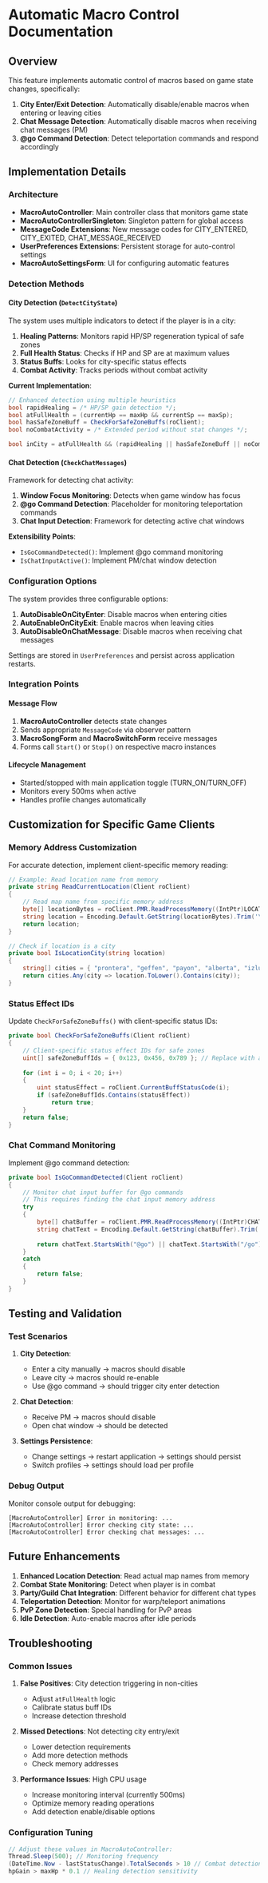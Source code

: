 # Automatic Macro Control Documentation

## Overview
This feature implements automatic control of macros based on game state changes, specifically:
1. **City Enter/Exit Detection**: Automatically disable/enable macros when entering or leaving cities
2. **Chat Message Detection**: Automatically disable macros when receiving chat messages (PM)
3. **@go Command Detection**: Detect teleportation commands and respond accordingly

## Implementation Details

### Architecture
- **MacroAutoController**: Main controller class that monitors game state
- **MacroAutoControllerSingleton**: Singleton pattern for global access
- **MessageCode Extensions**: New message codes for CITY_ENTERED, CITY_EXITED, CHAT_MESSAGE_RECEIVED
- **UserPreferences Extensions**: Persistent storage for auto-control settings
- **MacroAutoSettingsForm**: UI for configuring automatic features

### Detection Methods

#### City Detection (`DetectCityState`)
The system uses multiple indicators to detect if the player is in a city:

1. **Healing Patterns**: Monitors rapid HP/SP regeneration typical of safe zones
2. **Full Health Status**: Checks if HP and SP are at maximum values
3. **Status Buffs**: Looks for city-specific status effects
4. **Combat Activity**: Tracks periods without combat activity

**Current Implementation**:
```csharp
// Enhanced detection using multiple heuristics
bool rapidHealing = /* HP/SP gain detection */;
bool atFullHealth = (currentHp == maxHp && currentSp == maxSp);
bool hasSafeZoneBuff = CheckForSafeZoneBuffs(roClient);
bool noCombatActivity = /* Extended period without stat changes */;

bool inCity = atFullHealth && (rapidHealing || hasSafeZoneBuff || noCombatActivity);
```

#### Chat Detection (`CheckChatMessages`)
Framework for detecting chat activity:

1. **Window Focus Monitoring**: Detects when game window has focus
2. **@go Command Detection**: Placeholder for monitoring teleportation commands
3. **Chat Input Detection**: Framework for detecting active chat windows

**Extensibility Points**:
- `IsGoCommandDetected()`: Implement @go command monitoring
- `IsChatInputActive()`: Implement PM/chat window detection

### Configuration Options

The system provides three configurable options:

1. **AutoDisableOnCityEnter**: Disable macros when entering cities
2. **AutoEnableOnCityExit**: Enable macros when leaving cities  
3. **AutoDisableOnChatMessage**: Disable macros when receiving chat messages

Settings are stored in `UserPreferences` and persist across application restarts.

### Integration Points

#### Message Flow
1. **MacroAutoController** detects state changes
2. Sends appropriate `MessageCode` via observer pattern
3. **MacroSongForm** and **MacroSwitchForm** receive messages
4. Forms call `Start()` or `Stop()` on respective macro instances

#### Lifecycle Management
- Started/stopped with main application toggle (TURN_ON/TURN_OFF)
- Monitors every 500ms when active
- Handles profile changes automatically

## Customization for Specific Game Clients

### Memory Address Customization
For accurate detection, implement client-specific memory reading:

```csharp
// Example: Read location name from memory
private string ReadCurrentLocation(Client roClient)
{
    // Read map name from specific memory address
    byte[] locationBytes = roClient.PMR.ReadProcessMemory((IntPtr)LOCATION_ADDRESS, 32, out _);
    string location = Encoding.Default.GetString(locationBytes).Trim('\0');
    return location;
}

// Check if location is a city
private bool IsLocationCity(string location)
{
    string[] cities = { "prontera", "geffen", "payon", "alberta", "izlude", "morocc" };
    return cities.Any(city => location.ToLower().Contains(city));
}
```

### Status Effect IDs
Update `CheckForSafeZoneBuffs()` with client-specific status IDs:

```csharp
private bool CheckForSafeZoneBuffs(Client roClient)
{
    // Client-specific status effect IDs for safe zones
    uint[] safeZoneBuffIds = { 0x123, 0x456, 0x789 }; // Replace with actual IDs
    
    for (int i = 0; i < 20; i++)
    {
        uint statusEffect = roClient.CurrentBuffStatusCode(i);
        if (safeZoneBuffIds.Contains(statusEffect))
            return true;
    }
    return false;
}
```

### Chat Command Monitoring
Implement @go command detection:

```csharp
private bool IsGoCommandDetected(Client roClient)
{
    // Monitor chat input buffer for @go commands
    // This requires finding the chat input memory address
    try
    {
        byte[] chatBuffer = roClient.PMR.ReadProcessMemory((IntPtr)CHAT_INPUT_ADDRESS, 256, out _);
        string chatText = Encoding.Default.GetString(chatBuffer).Trim('\0');
        
        return chatText.StartsWith("@go") || chatText.StartsWith("/go");
    }
    catch
    {
        return false;
    }
}
```

## Testing and Validation

### Test Scenarios
1. **City Detection**: 
   - Enter a city manually → macros should disable
   - Leave city → macros should re-enable
   - Use @go command → should trigger city enter detection

2. **Chat Detection**:
   - Receive PM → macros should disable
   - Open chat window → should be detected

3. **Settings Persistence**:
   - Change settings → restart application → settings should persist
   - Switch profiles → settings should load per profile

### Debug Output
Monitor console output for debugging:
```
[MacroAutoController] Error in monitoring: ...
[MacroAutoController] Error checking city state: ...
[MacroAutoController] Error checking chat messages: ...
```

## Future Enhancements

1. **Enhanced Location Detection**: Read actual map names from memory
2. **Combat State Monitoring**: Detect when player is in combat
3. **Party/Guild Chat Integration**: Different behavior for different chat types
4. **Teleportation Detection**: Monitor for warp/teleport animations
5. **PvP Zone Detection**: Special handling for PvP areas
6. **Idle Detection**: Auto-enable macros after idle periods

## Troubleshooting

### Common Issues
1. **False Positives**: City detection triggering in non-cities
   - Adjust `atFullHealth` logic
   - Calibrate status buff IDs
   - Increase detection threshold

2. **Missed Detections**: Not detecting city entry/exit
   - Lower detection requirements
   - Add more detection methods
   - Check memory addresses

3. **Performance Issues**: High CPU usage
   - Increase monitoring interval (currently 500ms)
   - Optimize memory reading operations
   - Add detection enable/disable options

### Configuration Tuning
```csharp
// Adjust these values in MacroAutoController:
Thread.Sleep(500); // Monitoring frequency
(DateTime.Now - lastStatusChange).TotalSeconds > 10 // Combat detection threshold
hpGain > maxHp * 0.1 // Healing detection sensitivity
```